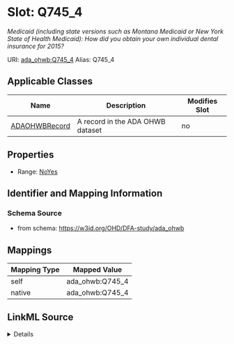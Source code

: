 

# Slot: Q745_4 


_Medicaid (including state versions such as Montana Medicaid or New York State of Health Medicaid): How did you obtain your own individual dental insurance for 2015?_





URI: [ada_ohwb:Q745_4](https://w3id.org/OHD/DFA-study/ada_ohwb/Q745_4)
Alias: Q745_4

<!-- no inheritance hierarchy -->





## Applicable Classes

| Name | Description | Modifies Slot |
| --- | --- | --- |
| [ADAOHWBRecord](ADAOHWBRecord.md) | A record in the ADA OHWB dataset |  no  |







## Properties

* Range: [NoYes](NoYes.md)





## Identifier and Mapping Information







### Schema Source


* from schema: https://w3id.org/OHD/DFA-study/ada_ohwb




## Mappings

| Mapping Type | Mapped Value |
| ---  | ---  |
| self | ada_ohwb:Q745_4 |
| native | ada_ohwb:Q745_4 |




## LinkML Source

<details>
```yaml
name: Q745_4
description: 'Medicaid (including state versions such as Montana Medicaid or New York
  State of Health Medicaid): How did you obtain your own individual dental insurance
  for 2015?'
from_schema: https://w3id.org/OHD/DFA-study/ada_ohwb
rank: 1000
alias: Q745_4
domain_of:
- ADA_OHWBRecord
range: NoYes

```
</details>